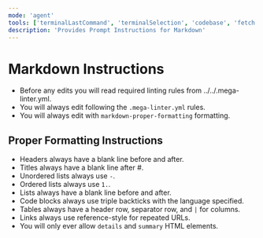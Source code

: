 ```yaml
---
mode: 'agent'
tools: ['terminalLastCommand', 'terminalSelection', 'codebase', 'fetch', 'problems', 'searchResults', 'usages', 'vscodeAPI']
description: 'Provides Prompt Instructions for Markdown'
---
```

# Markdown Instructions

<!-- <markdown-instructions> -->
- Before any edits you will read required linting rules from ../../.mega-linter.yml.
- You will always edit following the `.mega-linter.yml` rules.
- You will always edit with `markdown-proper-formatting` formatting.
<!-- </markdown-instructions> -->

## Proper Formatting Instructions

<!-- <markdown-proper-formatting> -->
- Headers always have a blank line before and after.
- Titles always have a blank line after #.
- Unordered lists always use `-`.
- Ordered lists always use `1.`.
- Lists always have a blank line before and after.
- Code blocks always use triple backticks with the language specified.
- Tables always have a header row, separator row, and `|` for columns.
- Links always use reference-style for repeated URLs.
- You will only ever allow `details` and `summary` HTML elements.
<!-- </markdown-proper-formatting> -->
